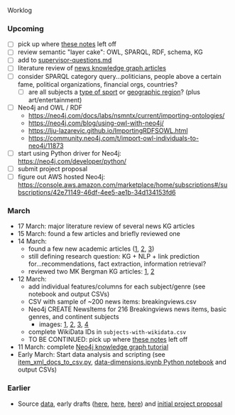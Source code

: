 Worklog

### Upcoming
 - [ ] pick up where [these notes](https://github.com/heychrisek/msc-data-science-project/blob/main/notes-to-self/2021-03-12-project-title-and-diagram.txt) left off
 - [ ] review semantic "layer cake": OWL, SPARQL, RDF, schema, KG
 - [ ] add to [supervisor-questions.md](https://github.com/heychrisek/msc-data-science-project/blob/main/supervisor-questions.md)
 - [ ] literature review of [news knowledge graph articles](https://scholar.google.com/scholar?hl=en&as_sdt=2005&sciodt=0%2C5&cites=1198780147227444438&scipsc=&q=%22knowledge+graph%22+news&btnG=)
 - [ ] consider SPARQL category query...politicians, people above a certain fame, political organizations, financial orgs, countries?
      - [ ] are all subjects a [type of sport](https://www.wikidata.org/wiki/Q31629) or [geographic region](https://www.wikidata.org/wiki/Q82794)? (plus art/entertainment)
 - [ ] Neo4j and OWL / RDF
      - https://neo4j.com/docs/labs/nsmntx/current/importing-ontologies/
      - https://neo4j.com/blog/using-owl-with-neo4j/
      - https://lju-lazarevic.github.io/ImportingRDFSOWL.html
      - https://community.neo4j.com/t/import-owl-individuals-to-neo4j/11873
 - [ ] start using Python driver for Neo4j: https://neo4j.com/developer/python/
 - [ ] submit project proposal
 - [ ] figure out AWS hosted Neo4j: https://console.aws.amazon.com/marketplace/home/subscriptions#/subscriptions/42e71149-46df-4ee5-ae1b-34d134153fd6

### March
 - 17 March: major literature review of several news KG articles
 - 15 March: found a few articles and briefly reviewed one
 - 14 March:
    - found a few new academic articles ([1](https://ieeexplore.ieee.org/stamp/stamp.jsp?tp=&arnumber=9216015), [2](https://ojs.aaai.org/index.php/AAAI/article/view/5681), [3](https://msnews.github.io/assets/doc/ACL2020_MIND.pdf))
    - still defining research question: KG + NLP + link prediction for...recommendations, fact extraction, information retrieval?
    - reviewed two MK Bergman KG articles: [1](https://github.com/heychrisek/msc-data-science-project/blob/main/article-notes/2021-03-14_https-www-mkbergman-com-2244-a-common-sense-view.md), [2](https://github.com/heychrisek/msc-data-science-project/blob/main/article-notes/2021-03-14_https-www-mkbergman-com-2267-combining.md)
 - 12 March:
    - add individual features/columns for each subject/genre (see notebook and output CSVs)
    - CSV with sample of ~200 news items: breakingviews.csv
    - Neo4j CREATE NewsItems for 216 Breakingviews news items, basic genres, and continent subjects
      - images: [1](https://drive.google.com/file/d/1LeIy60x17guQbfFBS0EhznmPR-d00SZ9/view?usp=sharing), [2](https://drive.google.com/file/d/1pKNjCCksnJ522UOInAD3iQtURSP7MTy5/view?usp=sharing), [3](https://drive.google.com/file/d/1gMdv4bqjJb77qelHnmUOz4FDfIor4h3C/view?usp=sharing), [4](https://drive.google.com/file/d/1z5UlOC5Y_JatiUtmWGN70grOArDzeapI/view?usp=sharing)
    - complete WikiData IDs in `subjects-with-wikidata.csv` 
    - TO BE CONTINUED: pick up where [these notes](https://github.com/heychrisek/msc-data-science-project/blob/main/notes-to-self/2021-03-12-project-title-and-diagram.txt) left off
 - 11 March: complete [Neo4j knowledge graph tutorial](https://neo4j.com/developer/graph-data-science/build-knowledge-graph-nlp-ontologies/)
 - Early March: Start data analysis and scripting (see [item_xml_docs_to_csv.py](https://github.com/heychrisek/msc-data-science-project/blob/main/scripts/item_xml_docs_to_csv.py), [data-dimensions.ipynb Python notebook](https://github.com/heychrisek/msc-data-science-project/blob/main/data-dimensions.ipynb) and output CSVs)


### Earlier
 - Source [data](https://aws.amazon.com/marketplace/pp/Reuters-News-Archive-30-Days/prodview-qwmkdffmmjesa), early drafts ([here](https://docs.google.com/document/d/1-Ltw4ZjXQVwPCVux86JSdNDtQngP33QWRi5KTal2QUg/edit?usp=sharing), [here](https://docs.google.com/document/d/1viAyGsHNJJKXqgL_oeUCmmGzPOB0lZLolx-1lRwc3ZE/edit?usp=sharing), [here](https://docs.google.com/document/d/1AIcdu5ZSYt-s7Xytc7WMUEsNNxGkWzT-t5vpIbpLxV4/edit?usp=sharing)) and [initial project proposal](https://drive.google.com/file/d/1sfsfyxlBT35WbQ6Vuz7Expz3fEhNqH-M/view?usp=sharing)